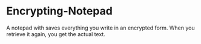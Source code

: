 # Encrypting-Notepad
A notepad with saves everything you write in an encrypted form. When you retrieve it again, you get the actual text.
